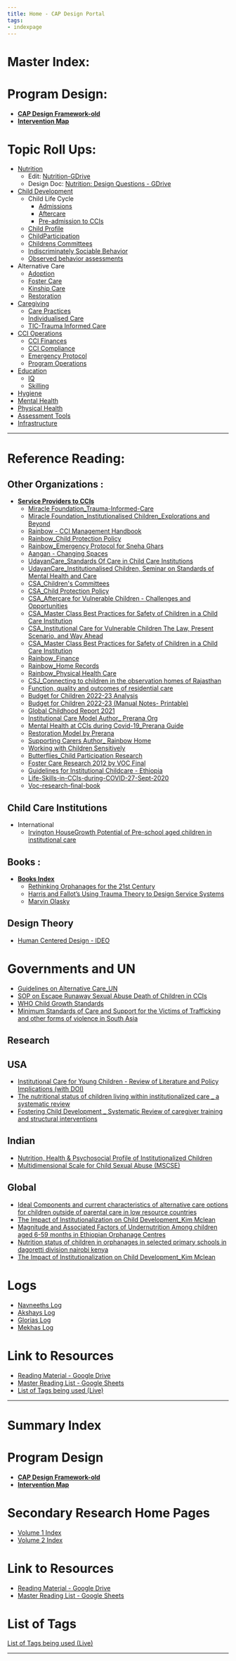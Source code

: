 ```yaml
---
title: Home - CAP Design Portal
tags:
- indexpage
---
```


# Master Index: 

# Program Design:
- **[CAP Design Framework-old](Program%20Design/Archived/CAP%20Design%20Framework-old.md)**
- **[Intervention Map](Program%20Design/Archived/Intervention%20Map.md)**


# Topic Roll Ups: 
- [Nutrition](Roll%20Ups/Nutrition/Nutrition.md)  
	- Edit: [Nutrition-GDrive](https://docs.google.com/document/d/1lJpzuvpj_SRylIZWNucZ3DuFaQMg8TOfJprDC3kL8Qk/edit?usp=sharing)
	- Design Doc: [Nutrition: Design Questions - GDrive](https://docs.google.com/document/d/1SnHUuJ0hSmpWHlsm7BPRzdJ7afB4FXC1cEVVM-nALVA/edit#)
- [Child Development](Roll%20Ups/Child%20Development/Child%20Development.md)
	- Child Life Cycle
		- [Admissions](Roll%20Ups/Child%20Development/Child%20Lifecycle/Admissions.md)
		- [Aftercare](Roll%20Ups/Child%20Development/Child%20Lifecycle/Aftercare.md)
		- [Pre-admission to CCIs](Roll%20Ups/Child%20Development/Child%20Lifecycle/Pre-admission%20to%20CCIs.md)
	- [Child Profile](Roll%20Ups/Child%20Development/Child%20Profile.md)
	- [ChildParticipation](Roll%20Ups/Child%20Development/ChildParticipation.md)
	- [Childrens Committees](Roll%20Ups/Child%20Development/Childrens%20Committees.md)
	- [Indiscriminately Sociable Behavior](Roll%20Ups/Child%20Development/Indiscriminately%20Sociable%20Behavior.md)
	- [Observed behavior assessments](Roll%20Ups/Child%20Development/Observed%20behavior%20assessments.md)
- Alternative Care
	- [Adoption](Roll%20Ups/Alternative%20Care/Adoption.md)
	- [Foster Care](Roll%20Ups/Alternative%20Care/Foster%20Care.md)
	- [Kinship Care](Roll%20Ups/Alternative%20Care/Kinship%20Care.md)
	- [Restoration](Roll%20Ups/Alternative%20Care/Restoration.md)
- [Caregiving](Roll%20Ups/Caregiving/Caregiving.md)
	- [Care Practices](Roll%20Ups/Caregiving/Care%20Practices.md)
	- [Individualised Care](Roll%20Ups/Caregiving/Individualised%20Care.md)
	- [TIC-Trauma Informed Care](Roll%20Ups/Caregiving/TIC-Trauma%20Informed%20Care.md)
- [CCI Operations](Roll%20Ups/CCI%20Operations/CCI%20Operations.md)
	- [CCI Finances](Roll%20Ups/CCI%20Operations/CCI%20Finances.md)
	- [CCI Compliance](Roll%20Ups/CCI%20Operations/CCI%20Compliance.md)
	- [Emergency Protocol](Roll%20Ups/CCI%20Operations/Emergency%20Protocol.md)
	- [Program Operations](Roll%20Ups/CCI%20Operations/Program%20Operations.md)
- [Education](Roll%20Ups/Education/Education.md)
	- [IQ](Roll%20Ups/Education/IQ.md)
	- [Skilling](Roll%20Ups/Education/Skilling.md)
- [Hygiene](Roll%20Ups/Hygiene/Hygiene.md)
- [Mental Health](Roll%20Ups/Mental%20Health/Mental%20Health.md)
- [Physical Health](Roll%20Ups/Physical%20Health/Physical%20Health.md)
- [Assessment Tools](Roll%20Ups/Assessment%20Tools.md)
- [Infrastructure](Roll%20Ups/Infrastructure.md)
---

# Reference Reading:

## Other Organizations :
- **[Service Providers to CCIs](Volume%201/Reference%20Reading/Service%20Providers%20to%20CCIs/Service%20Providers%20to%20CCIs.md)**
	- [Miracle Foundation_Trauma-Informed-Care](Volume%201/Reference%20Reading/Service%20Providers%20to%20CCIs/Miracle%20Foundation/Miracle%20Foundation_Trauma-Informed-Care.md)
	- [Miracle Foundation_Institutionalised Children_Explorations and Beyond](Volume%201/Reference%20Reading/Service%20Providers%20to%20CCIs/Miracle%20Foundation/Miracle%20Foundation_Institutionalised%20Children_Explorations%20and%20Beyond.md)
	- [Rainbow - CCI Management Handbook](Volume%201/Reference%20Reading/Service%20Providers%20to%20CCIs/Rainbow%20Foundation/Rainbow%20-%20CCI%20Management%20Handbook.md)
	- [Rainbow_Child Protection Policy](Volume%202/Reference%20Reading/Service%20providers%20to%20CCIs/Rainbow/Rainbow_Child%20Protection%20Policy.md)
	- [Rainbow_Emergency Protocol for Sneha Ghars](Volume%202/Reference%20Reading/Service%20providers%20to%20CCIs/Rainbow/Rainbow_Emergency%20Protocol%20for%20Sneha%20Ghars.md)
	- [Aangan - Changing Spaces](Volume%201/Reference%20Reading/Service%20Providers%20to%20CCIs/Aangan/Aangan%20-%20Changing%20Spaces.md)
	- [UdayanCare_Standards Of Care in Child Care Institutions](Volume%201/Reference%20Reading/Service%20Providers%20to%20CCIs/Udayan%20Care/UdayanCare_Standards%20Of%20Care%20in%20Child%20Care%20Institutions.md)
	- [UdayanCare_Institutionalised Children, Seminar on Standards of Mental Health and Care](Volume%202/Reference%20Reading/Service%20providers%20to%20CCIs/Udayan%20Care/UdayanCare_Institutionalised%20Children,%20Seminar%20on%20Standards%20of%20Mental%20Health%20and%20Care.md)
	- [CSA_Children's Committees](Volume%202/Reference%20Reading/Service%20providers%20to%20CCIs/Catalysts%20for%20Social%20Action/CSA_Children's%20Committees.md)
	- [CSA_Child Protection Policy](Volume%202/Reference%20Reading/Service%20providers%20to%20CCIs/Catalysts%20for%20Social%20Action/CSA_Child%20Protection%20Policy.md)
	- [CSA_Aftercare for Vulnerable Children - Challenges and Opportunities](Volume%202/Reference%20Reading/Service%20providers%20to%20CCIs/Catalysts%20for%20Social%20Action/CSA_Aftercare%20for%20Vulnerable%20Children%20-%20Challenges%20and%20Opportunities.md)
	- [CSA_Master Class Best Practices for Safety of Children in a Child Care Institution](Volume%202/Reference%20Reading/Service%20providers%20to%20CCIs/Catalysts%20for%20Social%20Action/CSA_Master%20Class%20Best%20Practices%20for%20Safety%20of%20Children%20in%20a%20Child%20Care%20Institution.md)
	- [CSA_Institutional Care for Vulnerable Children The Law, Present Scenario, and Way Ahead](Volume%202/Reference%20Reading/Service%20providers%20to%20CCIs/Catalysts%20for%20Social%20Action/CSA_Institutional%20Care%20for%20Vulnerable%20Children%20The%20Law,%20Present%20Scenario,%20and%20Way%20Ahead.md)
	- [CSA_Master Class Best Practices for Safety of Children in a Child Care Institution](Volume%202/Reference%20Reading/Service%20providers%20to%20CCIs/Catalysts%20for%20Social%20Action/CSA_Master%20Class%20Best%20Practices%20for%20Safety%20of%20Children%20in%20a%20Child%20Care%20Institution.md)
	- [Rainbow_Finance](Volume%202/Reference%20Reading/Service%20providers%20to%20CCIs/Rainbow/Rainbow_Finance.md)
	- [Rainbow_Home Records](Volume%202/Reference%20Reading/Service%20providers%20to%20CCIs/Rainbow/Rainbow_Home%20Records.md)
	- [Rainbow_Physical Health Care](Volume%202/Reference%20Reading/Service%20providers%20to%20CCIs/Rainbow/Rainbow_Physical%20Health%20Care.md)
	- [CSJ_Connecting to children in the observation homes of Rajasthan](Volume%202/Reference%20Reading/Service%20providers%20to%20CCIs/Counsel%20to%20Secure%20Justice/CSJ_Connecting%20to%20children%20in%20the%20observation%20homes%20of%20Rajasthan.md)
	- [Function, quality and outcomes of residential care](Volume%202/Reference%20Reading/Service%20providers%20to%20CCIs/SOS/Function,%20quality%20and%20outcomes%20of%20residential%20care.md)
	- [Budget for Children 2022-23 Analysis](Volume%203/Reference%20Reading/Governments%20&%20UN/Budget%20for%20Children%202022-23%20Analysis.md)
	- [Budget for Children 2022-23 (Manual Notes- Printable)](Volume%203/Reference%20Reading/Governments%20&%20UN/Budget%20for%20Children%202022-23%20(Manual%20Notes-%20Printable).md)
	- [Global Childhood Report 2021](Volume%203/Reference%20Reading/Research%20Papers/Global%20Research/Global%20Childhood%20Report%202021.md)
	- [Institutional Care Model Author_ Prerana Org](Volume%203/Reference%20Reading/Service%20Providers%20to%20CCIs/Prerana/Institutional%20Care%20Model%20Author_%20Prerana%20Org.md)
	- [Mental Health at CCIs during Covid-19_Prerana Guide](Volume%203/Reference%20Reading/Service%20Providers%20to%20CCIs/Prerana/Mental%20Health%20at%20CCIs%20during%20Covid-19_Prerana%20Guide.md)
	- [Restoration Model by Prerana](Volume%203/Reference%20Reading/Service%20Providers%20to%20CCIs/Prerana/Restoration%20Model%20by%20Prerana.md)
	- [Supporting Carers Author_ Rainbow Home](Volume%203/Reference%20Reading/Service%20Providers%20to%20CCIs/Rainbow/Supporting%20Carers%20Author_%20Rainbow%20Home.md)
	- [Working with Children Sensitively](Volume%203/Reference%20Reading/Service%20Providers%20to%20CCIs/Prerana/Working%20with%20Children%20Sensitively.md)
	- [Butterflies_Child Participation Research](Volume%204/Butterflies_Child%20Participation%20Research.md)
	- [Foster Care Research 2012 by VOC Final](Volume%204/Foster%20Care%20Research%202012%20by%20VOC%20Final.md)
	- [Guidelines for Institutional Childcare - Ethiopia](Volume%204/Guidelines%20for%20Institutional%20Childcare%20-%20Ethiopia.md)
	- [Life-Skills-in-CCIs-during-COVID-27-Sept-2020](Volume%204/Life-Skills-in-CCIs-during-COVID-27-Sept-2020.md)
	- [Voc-research-final-book](Volume%204/Voc-research-final-book.md)

## Child Care Institutions
- International
	- [Irvington HouseGrowth Potential of Pre-school aged children in institutional care](Volume%201/Reference%20Reading/CCIs/Intl/Irvington%20HouseGrowth%20Potential%20of%20Pre-school%20aged%20children%20in%20institutional%20care.md)
## Books :
- **[Books Index](Volume%201/Reference%20Reading/Books/Books%20Index.md)**
	- [Rethinking Orphanages for the 21st Century](Volume%201/Reference%20Reading/Books/Rethinking%20Orphanages%20for%20the%2021st%20Century.md)
	- [Harris and Fallot’s Using Trauma Theory to Design Service Systems](Harris%20and%20Fallot’s%20Using%20Trauma%20Theory%20to%20Design%20Service%20Systems)
	- [Marvin Olasky](Marvin%20Olasky)

## Design Theory
- [Human Centered Design - IDEO](Volume%201/Program%20Design%20Tools/Human%20Centered%20Design%20-%20IDEO.md)

# Governments and UN
- [Guidelines on Alternative Care_UN](Volume%201/Reference%20Reading/Governments%20&%20UN/Guidelines%20on%20Alternative%20Care_UN.md)
- [SOP on Escape Runaway Sexual Abuse Death of Children in CCIs](Volume%202/Reference%20Reading/Governments%20&%20UN/SOP%20on%20Escape%20Runaway%20Sexual%20Abuse%20Death%20of%20Children%20in%20CCIs.md)
- [WHO Child Growth Standards](Volume%201/Reference%20Reading/Governments%20&%20UN/WHO/WHO_Growth%20reference%20for%20school%20aged%20children%20and%20adolescents.md)
-  [Minimum Standards of Care and Support for the Victims of Trafficking and other forms of violence in South Asia](Volume%201/Reference%20Reading/Governments%20&%20UN/Minimum%20Standards%20of%20Care%20and%20Support%20for%20the%20Victims%20of%20Trafficking%20and%20other%20forms%20of%20violence%20in%20South%20Asia.md)

## Research
## USA
- [Institutional Care for Young Children -  Review of Literature and Policy Implications  (with DOI)](Volume%201/Reference%20Reading/Research%20Papers/US/Institutional%20Care%20for%20Young%20Children%20-%20%20Review%20of%20Literature%20and%20Policy%20Implications%20%20(with%20DOI).md)
- [The nutritional status of children living within institutionalized care _ a systematic review](Volume%201/Reference%20Reading/Research%20Papers/US/The%20nutritional%20status%20of%20children%20living%20within%20institutionalized%20care%20_%20a%20systematic%20review.md)
- [Fostering Child Development _ Systematic Review of caregiver training and structural interventions](Volume%201/Reference%20Reading/Research%20Papers/US/Fostering%20Child%20Development%20_%20Systematic%20Review%20of%20caregiver%20training%20and%20structural%20interventions.md)

## Indian
- [Nutrition, Health & Psychosocial Profile of Institutionalized Children](Volume%201/Reference%20Reading/Research%20Papers/India/Nutrition,%20Health%20&%20Psychosocial%20Profile%20of%20Institutionalized%20Children.md)
- [Multidimensional Scale for Child Sexual Abuse (MSCSE)](Volume%201/Reference%20Reading/Research%20Papers/India/Multidimensional%20Scale%20for%20Child%20Sexual%20Abuse%20(MSCSE).md)

## Global
- [Ideal Components and current characteristics of alternative care options for children outside of parental care in low resource countries](Volume%201/Reference%20Reading/Research%20Papers/Global/Ideal%20Components%20and%20current%20characteristics%20of%20alternative%20care%20options%20for%20children%20outside%20of%20parental%20care%20in%20low%20resource%20countries.md)
- [The Impact of Institutionalization on Child Development_Kim Mclean](Volume%201/Reference%20Reading/Research%20Papers/Global/The%20Impact%20of%20Institutionalization%20on%20Child%20Development_Kim%20Mclean.md)
- [Magnitude and Associated Factors of Undernutrition Among children aged 6-59 months in Ethiopian Orphanage Centres](Volume%201/Reference%20Reading/Research%20Papers/Global/Magnitude%20and%20Associated%20Factors%20of%20Undernutrition%20Among%20children%20aged%206-59%20months%20in%20Ethiopian%20Orphanage%20Centres.md)
- [Nutrition status of children in orphanages in selected primary schools in dagoretti division nairobi kenya](Volume%201/Reference%20Reading/Research%20Papers/Global/Nutrition%20status%20of%20children%20in%20orphanages%20in%20selected%20primary%20schools%20in%20dagoretti%20division%20nairobi%20kenya.md)
- [The Impact of Institutionalization on Child Development_Kim Mclean](Volume%201/Reference%20Reading/Research%20Papers/Global/The%20Impact%20of%20Institutionalization%20on%20Child%20Development_Kim%20Mclean.md)

# Logs
- [Navneeths Log](Volume%201/Daily%20Log/Navneeths%20Log.md)
- [Akshays Log](Volume%202/Daily%20Log/Akshays%20Log.md)
- [Glorias Log](Volume%203/Research%20Journal%20-%20Glo.md)
- [Mekhas Log](Volume%204/Research%20Journal_Mekha.md)


# Link to Resources
- [Reading Material - Google Drive](https://drive.google.com/drive/folders/1pXvNVosGaDIU5cvTSLL_ChbHzob3tKzf?usp=sharing)
- [Master Reading List - Google Sheets](https://docs.google.com/spreadsheets/d/1GRiS7QFPiak-1Ob3TdobKnaHqgUBb_8B-fErHP1BXUA/edit?usp=sharing)
- [List of Tags being used (Live)](List%20of%20Tags%20being%20used%20(Live).md)



---
# Summary Index 

# Program Design
- **[CAP Design Framework-old](Program%20Design/Archived/CAP%20Design%20Framework-old.md)**
- **[Intervention Map](Program%20Design/Archived/Intervention%20Map.md)**


# Secondary Research Home Pages

- [Volume 1 Index](Volume%201/Volume%201%20Index.md)
- [Volume 2 Index](Volume%202/Volume%202%20Index.md)

# Link to Resources
- [Reading Material - Google Drive](https://drive.google.com/drive/folders/1pXvNVosGaDIU5cvTSLL_ChbHzob3tKzf?usp=sharing)
- [Master Reading List - Google Sheets](https://docs.google.com/spreadsheets/d/1GRiS7QFPiak-1Ob3TdobKnaHqgUBb_8B-fErHP1BXUA/edit?usp=sharing)

# List of Tags
[List of Tags being used (Live)](List%20of%20Tags%20being%20used%20(Live).md)

---
